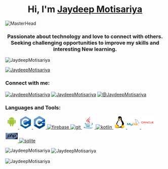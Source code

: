 # <h1 align="center">Hi, I'm <a href="https://github.com/JaydeepMotisariya">Jaydeep Motisariya<a>
    
![MasterHead](https://1.bp.blogspot.com/-7A4WynwLsMw/XbBpCXG8fHI/AAAAAAAAMt4/uOa1bpLskYgrwGbllhSu2SDj_Mig8SXJQCLcBGAsYHQ/s1600/2000_600px.gif)

<h3 align="center">Passionate about technology and love to connect with others. Seeking challenging opportunities to improve my skills and interesting New learning.</h3>

<p align="left"> <img src="https://komarev.com/ghpvc/?username=JaydeepMotisariya&label=Profile%20views&color=0e75b6&style=flat" alt="JaydeepMotisariya" /> </p>

<p align="left"> <a href="https://github.com/JaydeepMotisariya/github-profile-trophy"><img src="https://github-profile-trophy.vercel.app/?username=JaydeepMotisariya" alt="JaydeepMotisariya" /></a> </p>


<h3 align="left">Connect with me:</h3>
<p align="left">
<a href="https://www.linkedin.com/in/jmotisariya" target="blank"><img align="center" src="https://raw.githubusercontent.com/rahuldkjain/github-profile-readme-generator/master/src/images/icons/Social/linked-in-alt.svg" alt="JaydeepMotisariya" height="30" width="40" /></a>
<a href="https://leetcode.com/unknown_jd" target="blank"><img align="center" src="https://raw.githubusercontent.com/rahuldkjain/github-profile-readme-generator/master/src/images/icons/Social/leet-code.svg" alt="JaydeepMotisariya" height="30" width="40" /></a>
<a href="https://www.hackerrank.com/jaydeep4" target="blank"><img align="center" src="https://raw.githubusercontent.com/rahuldkjain/github-profile-readme-generator/master/src/images/icons/Social/hackerearth.svg" alt="@JaydeepMotisariya" height="30" width="40" /></a>
</p>

<h3 align="left">Languages and Tools:</h3>
<p align="left"> <a href="https://developer.android.com" target="_blank" rel="noreferrer"> <img src="https://raw.githubusercontent.com/devicons/devicon/master/icons/android/android-original-wordmark.svg" alt="android" width="40" height="40"/> </a> <a href="https://www.cprogramming.com/" target="_blank" rel="noreferrer"> <img src="https://raw.githubusercontent.com/devicons/devicon/master/icons/c/c-original.svg" alt="c" width="40" height="40"/> </a> <a href="https://www.w3schools.com/cpp/" target="_blank" rel="noreferrer"> <img src="https://raw.githubusercontent.com/devicons/devicon/master/icons/cplusplus/cplusplus-original.svg" alt="cplusplus" width="40" height="40"/> </a> <a href="https://firebase.google.com/" target="_blank" rel="noreferrer"> <img src="https://www.vectorlogo.zone/logos/firebase/firebase-icon.svg" alt="firebase" width="40" height="40"/> </a> <a href="https://git-scm.com/" target="_blank" rel="noreferrer"> <img src="https://www.vectorlogo.zone/logos/git-scm/git-scm-icon.svg" alt="git" width="40" height="40"/> </a> <a href="https://www.java.com" target="_blank" rel="noreferrer"> <img src="https://raw.githubusercontent.com/devicons/devicon/master/icons/java/java-original.svg" alt="java" width="40" height="40"/> </a> <a href="https://kotlinlang.org" target="_blank" rel="noreferrer"> <img src="https://www.vectorlogo.zone/logos/kotlinlang/kotlinlang-icon.svg" alt="kotlin" width="40" height="40"/> </a> <a href="https://www.linux.org/" target="_blank" rel="noreferrer"> <img src="https://raw.githubusercontent.com/devicons/devicon/master/icons/linux/linux-original.svg" alt="linux" width="40" height="40"/> </a> <a href="https://www.mysql.com/" target="_blank" rel="noreferrer"> <img src="https://raw.githubusercontent.com/devicons/devicon/master/icons/mysql/mysql-original-wordmark.svg" alt="mysql" width="40" height="40"/> </a> <a href="https://www.oracle.com/" target="_blank" rel="noreferrer"> <img src="https://raw.githubusercontent.com/devicons/devicon/master/icons/oracle/oracle-original.svg" alt="oracle" width="40" height="40"/> </a> <a href="https://www.php.net" target="_blank" rel="noreferrer"> <img src="https://raw.githubusercontent.com/devicons/devicon/master/icons/php/php-original.svg" alt="php" width="40" height="40"/> </a> <a href="https://www.sqlite.org/" target="_blank" rel="noreferrer"> <img src="https://www.vectorlogo.zone/logos/sqlite/sqlite-icon.svg" alt="sqlite" width="40" height="40"/> </a> </p>

<p><img align="left" src="https://github-readme-stats.vercel.app/api/top-langs?username=JaydeepMotisariya&show_icons=true&locale=en&layout=compact" alt="JaydeepMotisariya" /></p>

<p>&nbsp;<img align="center" src="https://github-readme-stats.vercel.app/api?username=JaydeepMotisariya&show_icons=true&locale=en" alt="JaydeepMotisariya" /></p>

<p><img align="center" src="https://github-readme-streak-stats.herokuapp.com/?user=JaydeepMotisariya&" alt="JaydeepMotisariya" /></p>


